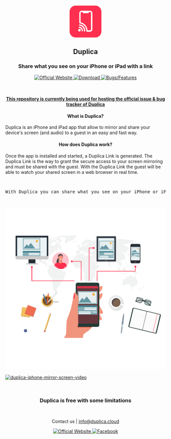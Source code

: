 
<p align="center">
<img src="https://github.com/Duplica-cloud/Duplica/blob/main/assets/duplica-icon.png" width="100" height="100">
</p>
<h2 align="middle">Duplica</p>
<h3 align="middle">Share what you see on your iPhone or iPad with a link</h3>

<p align="center">    
    <a target="_blank" href="https://duplica.cloud/">
        <img src="https://img.shields.io/badge/-Official%20Website-F4133F?style=for-the-badge" alt="Official Website">
    </a>
    <a target="_blank" href="https://apps.apple.com/it/app/id1552623883?ref=github">
        <img src="https://img.shields.io/badge/-Download-ff9600?style=for-the-badge" alt="Download">
    </a>
    <a href="https://github.com/Duplica-cloud/Duplica/issues">
        <img src="https://img.shields.io/badge/-Bugs%20%2F%20Features-7057ff?style=for-the-badge" alt="Bugs/Features">
    </a>
</p>

<br>

<h4 align="middle">
    <u>
        This repository is currently being used for hosting the official issue 
        & bug tracker of Duplica
    </u>
</h4>

<p align="center">
<h4 align="middle">What is Duplica?</h4>
<div>
    Duplica is an iPhone and iPad app that allow to mirror and share your device's screen (and audio) to a guest in an easy and fast way. 
</div>
</p>
<p align="center">
<h4 align="middle">How does Duplica work?</h4>
<div>
Once the app is installed and started, a Duplica Link is generated.
The Duplica Link is the way to grant the secure access to your screen mirroring and must be shared with the guest.
With the Duplica Link the guest will be able to watch your shared screen in a web browser in real time. </div>
</p>

<br>
<pre align="middle">
With Duplica you can share what you see on your iPhone or iPad on a webbrowser
</pre>

<br/>

<p align="center">
<img src="https://github.com/Duplica-cloud/Duplica/blob/main/assets/duplica-remote-iphone-screen-sharing.png" width="700" >
</p>
<p align="center">
    
[![duplica-iphone-mirror-screen-video](https://img.youtube.com/vi/L9c5C64vJUI/0.jpg)](https://www.youtube.com/embed/L9c5C64vJUI)
</p>

<br>

<h3 align="middle">Duplica is free with some limitations</h3>

<br>

<p align="center">
    Contact us | 
    <a href="mailto:info@duplica.cloud">info@duplica.cloud</a>
</p>

<p align="center">
        <a target="_blank" href="https://duplica.cloud/">
        <img src="https://img.shields.io/badge/-Official%20Website-F4133F?style=for-the-badge" alt="Official Website">
    </a>
    <a arget="_blank" href="https://www.producthunt.com/posts/duplica">
        <img src="https://img.shields.io/badge/-Facebook-3b5998?style=for-the-badge" alt="Facebook">
    </a>
</p>
